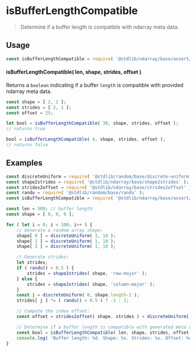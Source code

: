 <!--

@license Apache-2.0

Copyright (c) 2018 The Stdlib Authors.

Licensed under the Apache License, Version 2.0 (the "License");
you may not use this file except in compliance with the License.
You may obtain a copy of the License at

   http://www.apache.org/licenses/LICENSE-2.0

Unless required by applicable law or agreed to in writing, software
distributed under the License is distributed on an "AS IS" BASIS,
WITHOUT WARRANTIES OR CONDITIONS OF ANY KIND, either express or implied.
See the License for the specific language governing permissions and
limitations under the License.

-->

# isBufferLengthCompatible

> Determine if a buffer length is compatible with ndarray meta data.

<!-- Section to include introductory text. Make sure to keep an empty line after the intro `section` element and another before the `/section` close. -->

<section class="intro">

</section>

<!-- /.intro -->

<!-- Package usage documentation. -->

<section class="usage">

## Usage

```javascript
const isBufferLengthCompatible = require( '@stdlib/ndarray/base/assert/is-buffer-length-compatible' );
```

#### isBufferLengthCompatible( len, shape, strides, offset )

Returns a `boolean` indicating if a buffer `length` is compatible with provided ndarray meta data.

```javascript
const shape = [ 2, 2 ];
const strides = [ 2, 1 ];
const offset = 25;

let bool = isBufferLengthCompatible( 30, shape, strides, offset );
// returns true

bool = isBufferLengthCompatible( 4, shape, strides, offset );
// returns false
```

</section>

<!-- /.usage -->

<!-- Package usage notes. Make sure to keep an empty line after the `section` element and another before the `/section` close. -->

<section class="notes">

</section>

<!-- /.notes -->

<!-- Package usage examples. -->

<section class="examples">

## Examples

<!-- eslint no-undef: "error" -->

```javascript
const discreteUniform = require( '@stdlib/random/base/discrete-uniform' );
const shape2strides = require( '@stdlib/ndarray/base/shape2strides' );
const strides2offset = require( '@stdlib/ndarray/base/strides2offset' );
const randu = require( '@stdlib/random/base/randu' );
const isBufferLengthCompatible = require( '@stdlib/ndarray/base/assert/is-buffer-length-compatible' );

const len = 500; // buffer length
const shape = [ 0, 0, 0 ];

for ( let i = 0; i < 100; i++ ) {
    // Generate a random array shape:
    shape[ 0 ] = discreteUniform( 1, 10 );
    shape[ 1 ] = discreteUniform( 1, 10 );
    shape[ 2 ] = discreteUniform( 1, 10 );

    // Generate strides:
    let strides;
    if ( randu() < 0.5 ) {
        strides = shape2strides( shape, 'row-major' );
    } else {
        strides = shape2strides( shape, 'column-major' );
    }
    const j = discreteUniform( 0, shape.length-1 );
    strides[ j ] *= ( randu() < 0.5 ) ? -1 : 1;

    // Compute the index offset:
    const offset = strides2offset( shape, strides ) + discreteUniform( 0, 200 );

    // Determine if a buffer length is compatible with generated meta data:
    const bool = isBufferLengthCompatible( len, shape, strides, offset );
    console.log( 'Buffer length: %d. Shape: %s. Strides: %s. Offset: %d. Compatible: %s.', len, shape.join( 'x' ), strides.join( ',' ), offset, bool );
}
```

</section>

<!-- /.examples -->

<!-- Section to include cited references. If references are included, add a horizontal rule *before* the section. Make sure to keep an empty line after the `section` element and another before the `/section` close. -->

<section class="references">

</section>

<!-- /.references -->

<!-- Section for related `stdlib` packages. Do not manually edit this section, as it is automatically populated. -->

<section class="related">

</section>

<!-- /.related -->

<!-- Section for all links. Make sure to keep an empty line after the `section` element and another before the `/section` close. -->

<section class="links">

</section>

<!-- /.links -->
